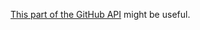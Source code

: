 [This part of the GitHub API](https://developer.github.com/v3/activity/events/#list-events-for-an-organization) might be useful.
